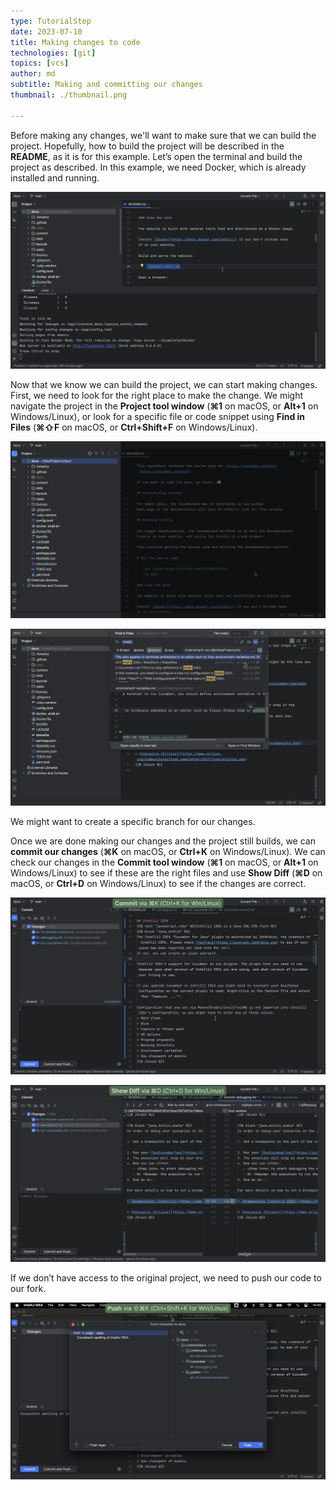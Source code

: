 ```yaml
---
type: TutorialStep
date: 2023-07-10
title: Making changes to code
technologies: [git]
topics: [vcs]
author: md
subtitle: Making and committing our changes
thumbnail: ./thumbnail.png

---
```


Before making any changes, we'll want to make sure that we can build the project. Hopefully, how to build the project will be described in the **README**, as it is for this example. Let’s open the terminal and build the project as described. In this example, we need Docker, which is already installed and running.

![Build the project](build-project.png)

Now that we know we can build the project, we can start making changes. First, we need to look for the right place to make the change. We might navigate the project in the **Project tool window** (**⌘1** on macOS, or **Alt+1** on Windows/Linux), or look for a specific file or code snippet using **Find in Files** (**⌘⇧F** on macOS, or **Ctrl+Shift+F** on Windows/Linux).

![Project tool window](project-tool-window.png)

![Find in files](find-in-files.png)

We might want to create a specific branch for our changes.

Once we are done making our changes and the project still builds, we can **commit our changes** (**⌘K** on macOS, or **Ctrl+K** on Windows/Linux). We can check our changes in the **Commit tool window** (**⌘1** on macOS, or **Alt+1** on Windows/Linux) to see if these are the right files and use **Show Diff** (**⌘D** on macOS, or **Ctrl+D** on Windows/Linux) to see if the changes are correct.

![Commit changes](commit-window.png)

![Check the differences](show-diff.png)

If we don’t have access to the original project, we need to push our code to our fork.

![Push](push.png)

